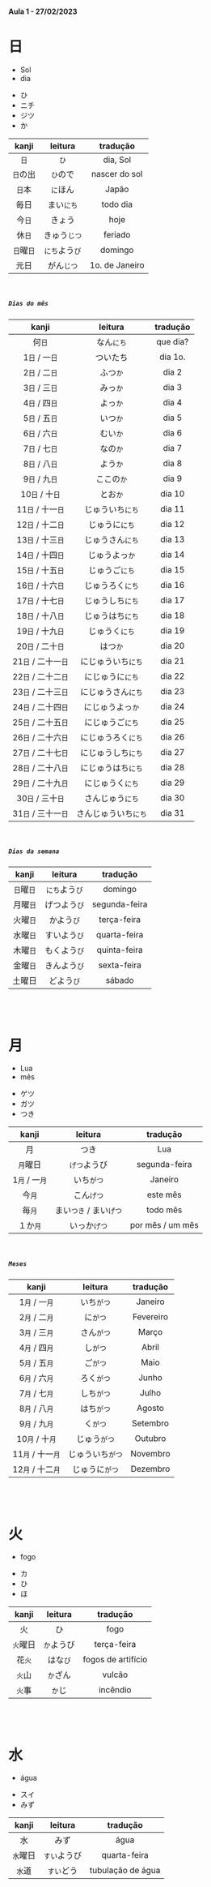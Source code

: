 #### Aula 1 - 27/02/2023


# 日

<ul><li>Sol</li><li>dia</li></ul>

<ul><li>ひ</li><li>ニチ</li><li>ジツ</li><li>か</li></ul>

| kanji | leitura | tradução |
|:---:|:---:|:---:|
| ```日``` | ```ひ``` | dia, Sol |
| ```日```の出 | ```ひ```ので | nascer do sol |
| ```日```本 | ```に```ほん | Japão |
| 毎日 | まい```にち``` | todo dia |
| 今```日``` | きょう | hoje |
| 休```日``` | きゅう```じつ``` | feriado |
| ```日```曜```日``` | ```にち```よう```び``` | domingo |
| 元日 | がん```じつ``` | 1o. de Janeiro |

<br>

##### ```Dias do mês```

| kanji | leitura | tradução |
|:---:|:---:|:---:|
| 何```日``` | なん```にち``` | que dia? |
| 1```日``` / 一```日``` | ついたち | dia 1o. |
| 2```日``` / 二```日``` | ふつ```か``` | dia 2 |
| 3```日``` / 三```日```| みっ```か``` | dia 3 |
| 4```日``` / 四```日``` | よっ```か``` | dia 4 |
| 5```日``` / 五```日``` | いつ```か``` | dia 5 |
| 6```日``` / 六```日``` | むい```か``` | dia 6 |
| 7```日``` / 七```日``` | なの```か``` | dia 7 |
| 8```日``` / 八```日``` | よう```か``` | dia 8 |
| 9```日``` / 九```日``` | ここの```か``` | dia 9 |
| 10```日``` / 十```日``` | とお```か``` | dia 10 |
| 11```日``` / 十一```日``` | じゅういち```にち``` | dia 11 |
| 12```日``` / 十二```日``` | じゅうに```にち``` | dia 12 |
| 13```日``` / 十三```日``` | じゅうさん```にち``` | dia 13 |
| 14```日``` / 十四```日``` | じゅうよっ```か``` | dia 14 |
| 15```日``` / 十五```日``` | じゅうご```にち``` | dia 15 |
| 16```日``` / 十六```日``` | じゅうろく```にち``` | dia 16 |
| 17```日``` / 十七```日``` | じゅうしち```にち``` | dia 17 |
| 18```日``` / 十八```日``` | じゅうはち```にち``` | dia 18 |
| 19```日``` / 十九```日``` | じゅうく```にち``` | dia 19 |
| 20```日``` / 二十```日``` | はつ```か``` | dia 20 |
| 21```日``` / 二十一```日``` | にじゅういち```にち``` | dia 21 |
| 22```日``` / 二十二```日``` | にじゅうに```にち``` | dia 22 |
| 23```日``` / 二十三```日``` | にじゅうさん```にち``` | dia 23 |
| 24```日``` / 二十四```日``` | にじゅうよっ```か``` | dia 24 |
| 25```日``` / 二十五```日``` | にじゅうご```にち``` | dia 25 |
| 26```日``` / 二十六```日``` | にじゅうろく```にち``` | dia 26 |
| 27```日``` / 二十七```日``` | にじゅうしち```にち``` | dia 27 |
| 28```日``` / 二十八```日``` | にじゅうはち```にち``` | dia 28 |
| 29```日``` / 二十九```日``` | にじゅうく```にち``` | dia 29 |
| 30```日``` / 三十```日``` | さんじゅう```にち``` |dia 30 |
| 31```日``` / 三十一```日``` | さんじゅういち```にち``` | dia 31 |

<br>

##### ```Dias da semana```

| kanji | leitura | tradução |
|:---:|:---:|:---:|
| ```日```曜```日``` | ```にち```よう```び``` | domingo |
| 月曜```日``` | げつよう```び``` | segunda-feira |
| 火曜```日``` | かよう```び``` | terça-feira |
| 水曜```日``` | すいよう```び``` | quarta-feira |
| 木曜```日``` | もくよう```び``` | quinta-feira |
| 金曜```日``` | きんよう```び``` | sexta-feira |
| 土曜日 | どよう```び``` | sábado |

<br><br>


# 月

<ul><li>Lua</li><li>mês</li></ul>

<ul><li>ゲツ</li><li>ガツ</li><li>つき</li></ul>

| kanji | leitura | tradução |
|:---:|:---:|:---:|
| 月 | つき | Lua |
| ```月```曜日 | ```げつ```ようび | segunda-feira |
| 1```月``` / 一```月``` | いち```がつ``` | Janeiro |
| 今```月``` | こん```げつ``` | este mês |
| 毎```月``` | まい```つき``` / まい```げつ``` | todo mês |
| １か```月``` | いっか```げつ``` | por mês / um mês |

<br>

##### ```Meses```
| kanji | leitura | tradução |
|:---:|:---:|:---:|
| 1```月``` / 一```月``` | いち```がつ``` | Janeiro |
| 2```月``` / 二```月``` | に```がつ``` | Fevereiro |
| 3```月``` / 三```月``` | さん```がつ``` | Março |
| 4```月``` / 四```月``` | し```がつ``` | Abril |
| 5```月``` / 五```月``` | ご```がつ``` | Maio |
| 6```月``` / 六```月``` | ろく```がつ``` | Junho |
| 7```月``` / 七```月``` | しち```がつ``` | Julho |
| 8```月``` / 八```月``` | はち```がつ``` | Agosto |
| 9```月``` / 九```月``` | く```がつ``` | Setembro |
| 10```月``` / 十```月``` | じゅう```がつ``` | Outubro |
| 11```月``` / 十一```月``` | じゅういち```がつ``` | Novembro |
| 12```月``` / 十二```月``` | じゅうに```がつ``` | Dezembro |

<br><br>


# 火
- fogo

<ul><li>カ</li><li>ひ</li><li>ほ</li></ul>

| kanji | leitura | tradução |
|:---:|:---:|:---:|
| 火 | ひ | fogo |
| ```火```曜日 | ```か```ようび | terça-feira |
| 花```火``` | はな```び``` | fogos de artifício |
| ```火```山 | ```か```ざん | vulcão |
| ```火```事 | ```か```じ | incêndio |

<br><br>


# 水

- água

<ul><li>スイ</li><li>みず</li></ul>

| kanji | leitura | tradução |
|:---:|:---:|:---:|
| 水 | みず | água　|
| ```水```曜日 | ```すい```ようび | quarta-feira |
| ```水```道 | ```すい```どう | tubulação de água |